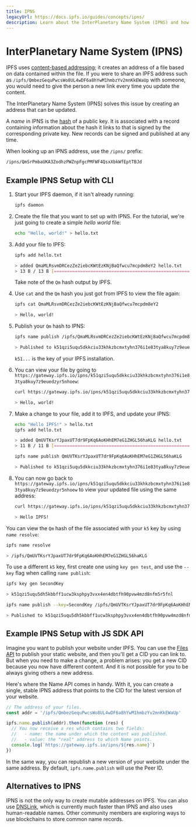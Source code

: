 ```yaml
---
title: IPNS
legacyUrl: https://docs.ipfs.io/guides/concepts/ipns/
description: Learn about the InterPlanetary Name System (IPNS) and how it can be used in conjunction with IPFS.
---
```


# InterPlanetary Name System (IPNS)

IPFS uses [content-based addressing](/concepts/content-addressing/); it creates an address of a file based on data contained within the file. If you were to share an IPFS address such as `/ipfs/QmbezGequPwcsWo8UL4wDF6a8hYwM1hmbzYv2mnKkEWaUp` with someone, you would need to give the person a new link every time you update the content.

The InterPlanetary Name System (IPNS) solves this issue by creating an address that can be updated.

A _name_ in IPNS is the [hash](/concepts/hashing) of a public key. It is associated with a record containing information about the hash it links to that is signed by the corresponding private key. New records can be signed and published at any time.

When looking up an IPNS address, use the `/ipns/` prefix:

```bash
/ipns/QmSrPmbaUKA3ZodhzPWZnpFgcPMFWF4QsxXbkWfEptTBJd
```

## Example IPNS Setup with CLI

1. Start your IPFS daemon, if it isn't already running:

   ```bash
   ipfs daemon
   ```

1. Create the file that you want to set up with IPNS. For the tutorial, we're just going to create a simple _hello world_ file:

   ```bash
   echo "Hello, world!" > hello.txt
   ```

1. Add your file to IPFS:

   ```bash
   ipfs add hello.txt

   > added QmaMLRsvmDRCezZe2iebcKWtEzKNjBaQfwcu7mcpdm8eY2 hello.txt
   > 13 B / 13 B [===================================================================] 100.00%
   ```

   Take note of the `Qm` hash output by IPFS.

1. Use `cat` and the `Qm` hash you just got from IPFS to view the file again:

   ```bash
   ipfs cat QmaMLRsvmDRCezZe2iebcKWtEzKNjBaQfwcu7mcpdm8eY2

   > Hello, world!
   ```

1. Publish your `Qm` hash to IPNS:

   ```bash
   ipfs name publish /ipfs/QmaMLRsvmDRCezZe2iebcKWtEzKNjBaQfwcu7mcpdm8eY2

   > Published to k51qzi5uqu5dkkciu33khkzbcmxtyhn376i1e83tya8kuy7z9euedzyr5nhoew: /ipfs/QmaMLRsvmDRCezZe2iebcKWtEzKNjBaQfwcu7mcpdm8eY2
   ```

   `k51...` is the key of your IPFS installation.

1. You can view your file by going to `https://gateway.ipfs.io/ipns/k51qzi5uqu5dkkciu33khkzbcmxtyhn376i1e83tya8kuy7z9euedzyr5nhoew`:

   ```bash
   curl https://gateway.ipfs.io/ipns/k51qzi5uqu5dkkciu33khkzbcmxtyhn376i1e83tya8kuy7z9euedzyr5nhoew

   > Hello, world!
   ```

1. Make a change to your file, add it to IPFS, and update your IPNS:

   ```bash
   echo "Hello IPFS!" > hello.txt
   ipfs add hello.txt

   > added QmUVTKsrYJpaxUT7dr9FpKq6AoKHhEM7eG1ZHGL56haKLG hello.txt
   > 11 B / 11 B [=============================================================================================] 100.00%

   ipfs name publish QmUVTKsrYJpaxUT7dr9FpKq6AoKHhEM7eG1ZHGL56haKLG

   > Published to k51qzi5uqu5dkkciu33khkzbcmxtyhn376i1e83tya8kuy7z9euedzyr5nhoew: /ipfs/QmUVTKsrYJpaxUT7dr9FpKq6AoKHhEM7eG1ZHGL56haKLG
   ```

1. You can now go back to `https://gateway.ipfs.io/ipns/k51qzi5uqu5dkkciu33khkzbcmxtyhn376i1e83tya8kuy7z9euedzyr5nhoew` to view your updated file using the same address:

   ```bash
   curl https://gateway.ipfs.io/ipns/k51qzi5uqu5dkkciu33khkzbcmxtyhn376i1e83tya8kuy7z9euedzyr5nhoew

   > Hello IPFS!
   ```

You can view the `Qm` hash of the file associated with your `k5` key by using `name resolve`:

```bash
ipfs name resolve

> /ipfs/QmUVTKsrYJpaxUT7dr9FpKq6AoKHhEM7eG1ZHGL56haKLG
```

To use a different `k5` key, first create one using `key gen test`, and use the `--key` flag when calling `name publish`:

```bash
ipfs key gen SecondKey

> k51qzi5uqu5dh5kbbff1ucw3ksphpy3vxx4en4dbtfh90pvw4mzd8nfm5r5fnl

ipfs name publish --key=SecondKey /ipfs/QmUVTKsrYJpaxUT7dr9FpKq6AoKHhEM7eG1ZHGL56haKLG

> Published to k51qzi5uqu5dh5kbbff1ucw3ksphpy3vxx4en4dbtfh90pvw4mzd8nfm5r5fnl: /ipfs/QmUVTKsrYJpaxUT7dr9FpKq6AoKHhEM7eG1ZHGL56haKLG
```

## Example IPNS Setup with JS SDK API

Imagine you want to publish your website under IPFS. You can use the [Files API](/concepts/file-systems/#mutable-file-system-mfs) to publish your static website, and then you'll get a CID you can link to. But when you need to make a change, a problem arises: you get a new CID because you now have different content. And it is not possible for you to be always giving others a new address.

Here's where the Name API comes in handy. With it, you can create a single, stable IPNS address that points to the CID for the latest version of your website.

```js
// The address of your files.
const addr = '/ipfs/QmbezGequPwcsWo8UL4wDF6a8hYwM1hmbzYv2mnKkEWaUp'

ipfs.name.publish(addr).then(function (res) {
  // You now receive a res which contains two fields:
  //   - name: the name under which the content was published.
  //   - value: the "real" address to which Name points.
  console.log(`https://gateway.ipfs.io/ipns/${res.name}`)
})
```

In the same way, you can republish a new version of your website under the same address. By default, `ipfs.name.publish` will use the Peer ID.

## Alternatives to IPNS

IPNS is not the only way to create mutable addresses on IPFS. You can also use [DNSLink](/concepts/dnslink/), which is currently much faster than IPNS and also uses human-readable names. Other community members are exploring ways to use blockchains to store common name records.
